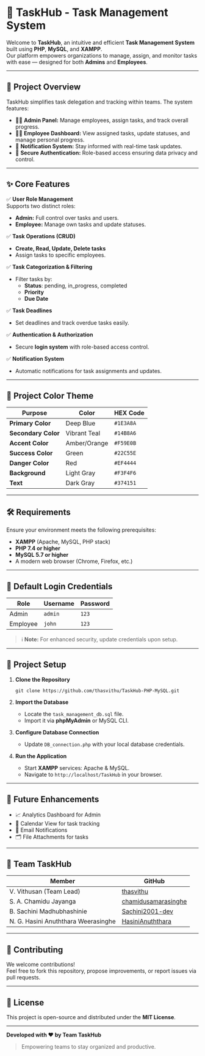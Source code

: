 # 📌 TaskHub - Task Management System

Welcome to **TaskHub**, an intuitive and efficient **Task Management System** built using **PHP**, **MySQL**, and **XAMPP**.  
Our platform empowers organizations to manage, assign, and monitor tasks with ease — designed for both **Admins** and **Employees**.

---

## 🚀 Project Overview

TaskHub simplifies task delegation and tracking within teams. The system features:

- 🧑‍💼 **Admin Panel:** Manage employees, assign tasks, and track overall progress.
- 👩‍💻 **Employee Dashboard:** View assigned tasks, update statuses, and manage personal progress.
- 🔔 **Notification System:** Stay informed with real-time task updates.
- 🔐 **Secure Authentication:** Role-based access ensuring data privacy and control.

---

## ✨ Core Features

✅ **User Role Management**  
Supports two distinct roles:
- **Admin:** Full control over tasks and users.
- **Employee:** Manage own tasks and update statuses.

✅ **Task Operations (CRUD)**  
- **Create, Read, Update, Delete tasks**
- Assign tasks to specific employees.

✅ **Task Categorization & Filtering**  
- Filter tasks by:
  - **Status**: pending, in_progress, completed
  - **Priority**
  - **Due Date**

✅ **Task Deadlines**  
- Set deadlines and track overdue tasks easily.

✅ **Authentication & Authorization**  
- Secure **login system** with role-based access control.

✅ **Notification System**  
- Automatic notifications for task assignments and updates.

---

## 🎨 Project Color Theme

| Purpose           | Color            | HEX Code    |
|-------------------|------------------|-------------|
| **Primary Color** | Deep Blue         | `#1E3A8A`    |
| **Secondary Color** | Vibrant Teal    | `#14B8A6`    |
| **Accent Color**  | Amber/Orange      | `#F59E0B`    |
| **Success Color** | Green             | `#22C55E`    |
| **Danger Color**  | Red               | `#EF4444`    |
| **Background**    | Light Gray        | `#F3F4F6`    |
| **Text**          | Dark Gray         | `#374151`    |

---

## 🛠️ Requirements

Ensure your environment meets the following prerequisites:

- **XAMPP** (Apache, MySQL, PHP stack)
- **PHP 7.4 or higher**
- **MySQL 5.7 or higher**
- A modern web browser (Chrome, Firefox, etc.)

---

## 🔑 Default Login Credentials

| Role    | Username | Password |
|---------|----------|----------|
| Admin   | `admin`  | `123`     |
| Employee| `john`   | `123`     |

> ℹ️ **Note:** For enhanced security, update credentials upon setup.

---

## 📂 Project Setup

1. **Clone the Repository**
   ```
   git clone https://github.com/thasvithu/TaskHub-PHP-MySQL.git
   ```

2. **Import the Database**
   - Locate the `task_management_db.sql` file.
   - Import it via **phpMyAdmin** or MySQL CLI.

3. **Configure Database Connection**
   - Update `DB_connection.php` with your local database credentials.

4. **Run the Application**
   - Start **XAMPP** services: Apache & MySQL.
   - Navigate to `http://localhost/TaskHub` in your browser.

---

## 🌟 Future Enhancements

- 📈 Analytics Dashboard for Admin
- 📅 Calendar View for task tracking
- 📧 Email Notifications
- 🗂️ File Attachments for tasks

---

## 👥 Team TaskHub

| Member | GitHub |
|--------|--------|
| V. Vithusan (Team Lead) | [thasvithu](https://github.com/thasvithu) |
| S. A. Chamidu Jayanga | [chamidusamarasinghe](https://github.com/chamidusamarasinghe) |
| B. Sachini Madhubhashinie | [Sachini2001-dev](https://github.com/Sachini2001-dev) |
| N. G. Hasini Anuththara Weerasinghe | [HasiniAnuththara](https://github.com/HasiniAnuththara) |

---

## 🤝 Contributing

We welcome contributions!  
Feel free to fork this repository, propose improvements, or report issues via pull requests.

---

## 📜 License

This project is open-source and distributed under the **MIT License**.

---

**Developed with ❤️ by Team TaskHub**  
> Empowering teams to stay organized and productive.

